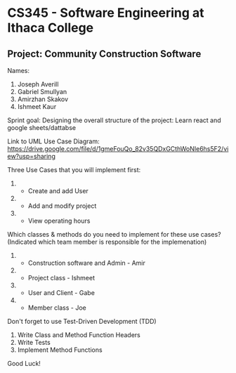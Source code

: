 # CS345 - Software Engineering at Ithaca College
## Project: Community Construction Software

Names:
1. Joseph Averill
2. Gabriel Smullyan
3. Amirzhan Skakov
4. Ishmeet Kaur

Sprint goal:
Designing the overall structure of the project:
Learn react and google sheets/dattabse

Link to UML Use Case Diagram:
https://drive.google.com/file/d/1gmeFouQo_82v35QDxGCthWoNIe6hs5F2/view?usp=sharing

Three Use Cases that you will implement first:
1. - Create and add User
2. - Add and modify project
3. - View operating hours

Which classes & methods do you need to implement for these use cases?
(Indicated which team member is responsible for the implemenation)
1. - Construction software and Admin - Amir
2. - Project class - Ishmeet
3. - User and Client - Gabe
4. - Member class - Joe


Don't forget to use Test-Driven Development (TDD)
1. Write Class and Method Function Headers
2. Write Tests
3. Implement Method Functions




Good Luck!


